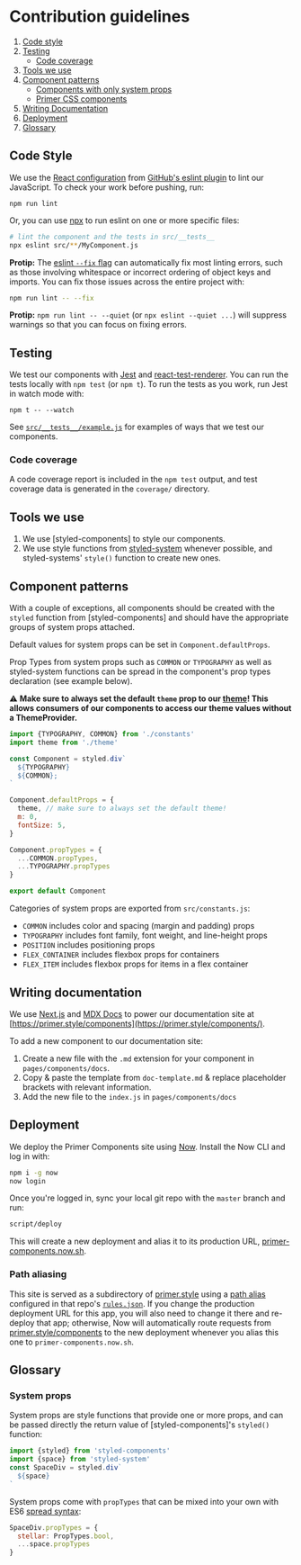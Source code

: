 # Contribution guidelines

1. [Code style](#code-style)
2. [Testing](#testing)
    * [Code coverage](#code-coverage)
3. [Tools we use](#tools-we-use)
4. [Component patterns](#component-patterns)
    * [Components with only system props](#components-with-only-system-props)
    * [Primer CSS components](#primer-css-components)
5. [Writing Documentation](#writing-documentation)
6. [Deployment](#deployment)
7. [Glossary](#glossary)

## Code Style

We use the [React configuration](https://github.com/github/eslint-plugin-github/blob/master/lib/configs/react.js) from [GitHub's eslint plugin](https://github.com/github/eslint-plugin-github) to lint our JavaScript. To check your work before pushing, run:

```
npm run lint
```

Or, you can use [npx] to run eslint on one or more specific files:


```sh
# lint the component and the tests in src/__tests__
npx eslint src/**/MyComponent.js
```

**Protip:** The [eslint `--fix` flag](https://eslint.org/docs/user-guide/command-line-interface#--fix) can automatically fix most linting errors, such as those involving whitespace or incorrect ordering of object keys and imports. You can fix those issues across the entire project with:

```sh
npm run lint -- --fix
```

**Protip:** `npm run lint -- --quiet` (or `npx eslint --quiet ...`) will suppress warnings so that you can focus on fixing errors.

## Testing

We test our components with [Jest](https://facebook.github.io/jest/) and [react-test-renderer](https://reactjs.org/docs/test-renderer.html). You can run the tests locally with `npm test` (or `npm t`). To run the tests as you work, run Jest in watch mode with:

```
npm t -- --watch
```

See [`src/__tests__/example.js`](src/__tests__/example.js) for examples of ways that we test our components.

### Code coverage

A code coverage report is included in the `npm test` output, and test coverage data is generated in the `coverage/` directory.

## Tools we use

1. We use [styled-components] to style our components.
2. We use style functions from [styled-system] whenever possible, and styled-systems' `style()` function to create new ones.


## Component patterns

With a couple of exceptions, all components should be created with the `styled` function from [styled-components] and should have the appropriate groups of system props attached.

Default values for system props can be set in `Component.defaultProps`.

Prop Types from system props such as `COMMON` or `TYPOGRAPHY` as well as styled-system functions can be spread in the component's prop types declaration (see example below).

 ⚠️ **Make sure to always set the default `theme` prop to our [theme](https://github.com/primer/components/blob/master/src/theme.js)! This allows consumers of our components to access our theme values without a ThemeProvider.**


```jsx
import {TYPOGRAPHY, COMMON} from './constants'
import theme from './theme'

const Component = styled.div`
  ${TYPOGRAPHY}
  ${COMMON};
`

Component.defaultProps = {
  theme, // make sure to always set the default theme!
  m: 0,
  fontSize: 5,
}

Component.propTypes = {
  ...COMMON.propTypes,
  ...TYPOGRAPHY.propTypes
}

export default Component
```

Categories of system props are exported from `src/constants.js`:

* `COMMON` includes color and spacing (margin and padding) props
* `TYPOGRAPHY` includes font family, font weight, and line-height props
* `POSITION` includes positioning props
* `FLEX_CONTAINER` includes flexbox props for containers
* `FLEX_ITEM` includes flexbox props for items in a flex container


## Writing documentation

We use [Next.js](https://github.com/zeit/next.js/) and [MDX Docs](https://github.com/jxnblk/mdx-docs/) to power our documentation site at [https://primer.style/components](https://primer.style/components/).

To add a new component to our documentation site:

1. Create a new file with the `.md` extension for your component in `pages/components/docs`.
2. Copy & paste the template from `doc-template.md` & replace placeholder brackets with relevant information.
3. Add the new file to the `index.js` in `pages/components/docs`

## Deployment
We deploy the Primer Components site using [Now]. Install the Now CLI and log in with:

```sh
npm i -g now
now login
```

Once you're logged in, sync your local git repo with the `master` branch and run:

```sh
script/deploy
```

This will create a new deployment and alias it to its production URL, [primer-components.now.sh](https://primer-components.now.sh).

### Path aliasing
This site is served as a subdirectory of [primer.style] using a [path alias](https://zeit.co/docs/features/path-aliases) configured in that repo's [`rules.json`](https://github.com/primer/primer.style/tree/master/rules.json). If you change the production deployment URL for this app, you will also need to change it there and re-deploy that app; otherwise, Now will automatically route requests from [primer.style/components](https://primer.style/components/) to the new deployment whenever you alias this one to `primer-components.now.sh`.


## Glossary

### System props
System props are style functions that provide one or more props, and can be passed directly the return value of [styled-components]'s `styled()` function:

```jsx
import {styled} from 'styled-components'
import {space} from 'styled-system'
const SpaceDiv = styled.div`
  ${space}
`
```

System props come with `propTypes` that can be mixed into your own with ES6 [spread syntax]:

```jsx
SpaceDiv.propTypes = {
  stellar: PropTypes.bool,
  ...space.propTypes
}
```

[classnames]: https://www.npmjs.com/package/classnames
[spread syntax]: https://developer.mozilla.org/en-US/docs/Web/JavaScript/Reference/Operators/Spread_syntax
[styled-system]: https://styled-system.com
[table]: https://jxnblk.com/styled-system/table
[npx]: https://www.npmjs.com/package/npx
[Now]: https://zeit.co/now
[primer.style]: https://primer.style
